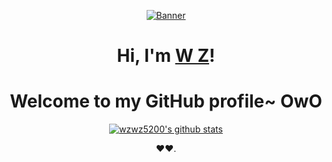 <p align="center">
  <a href="https://88866677.xyz"><img src="sp.webp" alt="Banner"></a>
</p>

<h1 align="center">Hi, I'm <a href="https://88866677.xyz">W Z</a>!</h1>
<h1 align="center">Welcome to my GitHub profile~ OwO</h1>

<p align="center">
  <a href="https://github.com/wzwz5200"><img src="https://github-readme-stats.vercel.app/api?username=wzwz5200&hide_border=true&show_icons=true" alt="wzwz5200's github stats"></a>
</p>

<p align="center">

</p>

<p align="center">❤❤.</p>

<!--


Here are some ideas to get you started:

- 🔭 I’m currently working on ...
- 🌱 I’m currently learning ...
- 👯 I’m looking to collaborate on ...
- 🤔 I’m looking for help with ...
- 💬 Ask me about ...
- 📫 How to reach me: ...
- 😄 Pronouns: ...
- ⚡ Fun fact: ...
-->
